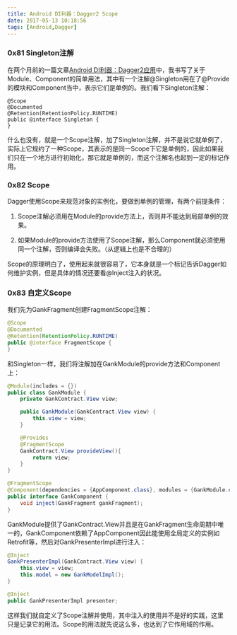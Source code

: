 ```yaml
---
title: Android DI利器：Dagger2 Scope
date: 2017-05-13 10:18:56
tags: [Android,Dagger]
---
```


### 0x81 Singleton注解

在两个月前的一篇文章[Android DI利器：Dagger2应用](https://fioneragh.github.io/2017/03/08/Android-DI%E5%88%A9%E5%99%A8%EF%BC%9ADagger2%E5%BA%94%E7%94%A8/)中，我书写了关于Module、Component的简单用法，其中有一个注解@Singleton用在了@Provide的模块和Component当中，表示它们是单例的。我们看下Singleton注解：

```
@Scope
@Documented
@Retention(RetentionPolicy.RUNTIME)
public @interface Singleton {
}
```

什么也没有，就是一个Scope注解，加了Singleton注解，并不是说它就单例了，实际上它规约了一种Scope，其表示的是同一Scope下它是单例的，因此如果我们只在一个地方进行初始化，那它就是单例的，而这个注解名也起到一定的标记作用。

### 0x82 Scope

Dagger使用Scope来规范对象的实例化，要做到单例的管理，有两个前提条件：

1. Scope注解必须用在Module的provide方法上，否则并不能达到局部单例的效果。

1. 如果Module的provide方法使用了Scope注解，那么Component就必须使用同一个注解，否则编译会失败。（从逻辑上也是不合理的）

Scope的原理明白了，使用起来就很容易了，它本身就是一个标记告诉Dagger如何维护实例，但是具体的情况还要看@Inject注入的状况。

### 0x83 自定义Scope

我们先为GankFragment创建FragmentScope注解：

```Java
@Scope
@Documented
@Retention(RetentionPolicy.RUNTIME)
public @interface FragmentScope {
}
```

和Singleton一样，我们将注解加在GankModule的provide方法和Component上：

```Java
@Module(includes = {})
public class GankModule {
    private GankContract.View view;

    public GankModule(GankContract.View view) {
        this.view = view;
    }

    @Provides
    @FragmentScope
    GankContract.View provideView(){
        return view;
    }
}

@FragmentScope
@Component(dependencies = {AppComponent.class}, modules = {GankModule.class})
public interface GankComponent {
    void inject(GankFragment gankFragment);
}
```

GankModule提供了GankContract.View并且是在GankFragment生命周期中唯一的，GankComponent依赖了AppComponent因此能使用全局定义的实例如Retrofit等，然后对GankPresenterImpl进行注入：

```Java
@Inject
GankPresenterImpl(GankContract.View view) {
    this.view = view;
    this.model = new GankModelImpl();
}

@Inject
public GankPresenterImpl presenter;
```

这样我们就自定义了Scope注解并使用，其中注入的使用并不是好的实践，这里只是记录它的用法。Scope的用法就先说这么多，也达到了它作用域的作用。
